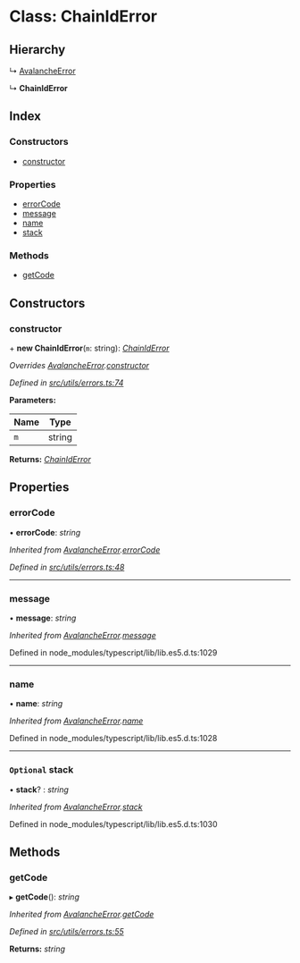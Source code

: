# Class: ChainIdError

## Hierarchy

↳ [AvalancheError](src_utils.avalancheerror)

↳ **ChainIdError**

## Index

### Constructors

- [constructor](src_utils.chainiderror#constructor)

### Properties

- [errorCode](src_utils.chainiderror#errorcode)
- [message](src_utils.chainiderror#message)
- [name](src_utils.chainiderror#name)
- [stack](src_utils.chainiderror#optional-stack)

### Methods

- [getCode](src_utils.chainiderror#getcode)

## Constructors

### constructor

\+ **new ChainIdError**(`m`: string): _[ChainIdError](src_utils.chainiderror)_

_Overrides [AvalancheError](src_utils.avalancheerror).[constructor](src_utils.avalancheerror#constructor)_

_Defined in [src/utils/errors.ts:74](https://github.com/chain4travel/caminojs/blob/3883166/src/utils/errors.ts#L74)_

**Parameters:**

| Name | Type   |
| ---- | ------ |
| `m`  | string |

**Returns:** _[ChainIdError](src_utils.chainiderror)_

## Properties

### errorCode

• **errorCode**: _string_

_Inherited from [AvalancheError](src_utils.avalancheerror).[errorCode](src_utils.avalancheerror#errorcode)_

_Defined in [src/utils/errors.ts:48](https://github.com/chain4travel/caminojs/blob/3883166/src/utils/errors.ts#L48)_

---

### message

• **message**: _string_

_Inherited from [AvalancheError](src_utils.avalancheerror).[message](src_utils.avalancheerror#message)_

Defined in node_modules/typescript/lib/lib.es5.d.ts:1029

---

### name

• **name**: _string_

_Inherited from [AvalancheError](src_utils.avalancheerror).[name](src_utils.avalancheerror#name)_

Defined in node_modules/typescript/lib/lib.es5.d.ts:1028

---

### `Optional` stack

• **stack**? : _string_

_Inherited from [AvalancheError](src_utils.avalancheerror).[stack](src_utils.avalancheerror#optional-stack)_

Defined in node_modules/typescript/lib/lib.es5.d.ts:1030

## Methods

### getCode

▸ **getCode**(): _string_

_Inherited from [AvalancheError](src_utils.avalancheerror).[getCode](src_utils.avalancheerror#getcode)_

_Defined in [src/utils/errors.ts:55](https://github.com/chain4travel/caminojs/blob/3883166/src/utils/errors.ts#L55)_

**Returns:** _string_
